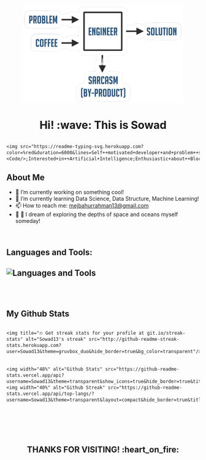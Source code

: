 <p align="center" width="10%"> <img src="eng-pn.png" alt=""></p>

<h1 align="center">Hi! :wave:  This is Sowad</h1>


## <p align="center"> 
	<img src="https://readme-typing-svg.herokuapp.com?color=%red&duration=6000&lines=Self++motivated+developer+and+problem++solver;Love+to+<Code/>;Interested+in++Artificial+Intelligence;Enthusiastic+about++BlockChain;Into+new++Technology!!&center=true&width=500&height=45">
## </p>

## About Me 

- 🔭 I’m currently working on something cool!
- 🌱 I’m currently learning Data Science, Data Structure, Machine Learning!
- 📫 How to reach me: mejbahurrahman13@gmail.com
- :stars: :ocean: I dream of exploring the depths of space and oceans myself someday! 
<br>

## Languages and Tools:

## ![Languages and Tools](https://skillicons.dev/icons?i=html,tailwindcss,java,js,py,cpp,nextjs,react,flutter,github,vscode,androidstudio)
<br>
<br>

## My Github Stats
## <p align="center">
	<img title="🔥 Get streak stats for your profile at git.io/streak-stats" alt="Sowad13's streak" src="http://github-readme-streak-stats.herokuapp.com?user=Sowad13&theme=gruvbox_duo&hide_border=true&bg_color=transparent"/>
## </p>


## <p align="center">
    <img width="48%" alt="Github Stats" src="https://github-readme-stats.vercel.app/api?username=Sowad13&theme=transparent&show_icons=true&hide_border=true&title_color=8758FF">
    <img width="40%" alt="Github Streak" src="https://github-readme-stats.vercel.app/api/top-langs/?username=Sowad13&theme=transparent&layout=compact&hide_border=true&title_color=38E54D">
## </p>
<br><br><br>

<h2 align="center">THANKS FOR VISITING! :heart_on_fire:</h2>


